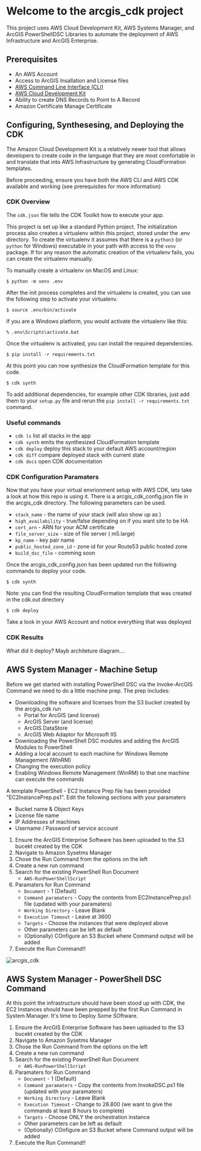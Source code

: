 
# Welcome to the arcgis_cdk project

This project uses AWS Cloud Development Kit, AWS Systems Manager, and ArcGIS PowerShellDSC Libraries to automate the deployment of AWS Infrastructure and ArcGIS Enterprise.

## Prerequisites

* An AWS Account
* Access to ArcGIS Insallation and License files
* [AWS Command Line Interface (CLI)](https://docs.aws.amazon.com/cli/latest/userguide/install-cliv2.html)
* [AWS Cloud Development Kit](https://docs.aws.amazon.com/cdk/latest/guide/getting_started.html)
* Ability to create DNS Records to Point to A Record
* Amazon Certificate Manage Certificate

## Configuring, Synthesesing, and Deploying the CDK

The Amazon Cloud Development Kit is a relatively newer tool that allows developers to create code in the language that they are most comfortable in and translate that into AWS Infrastructure by generating CloudFormation templates.  

Before proceeding, ensure you have both the AWS CLI and AWS CDK available and working (see prerequisites for more information)

### CDK Overview

The `cdk.json` file tells the CDK Toolkit how to execute your app.

This project is set up like a standard Python project.  The initialization
process also creates a virtualenv within this project, stored under the .env
directory.  To create the virtualenv it assumes that there is a `python3`
(or `python` for Windows) executable in your path with access to the `venv`
package. If for any reason the automatic creation of the virtualenv fails,
you can create the virtualenv manually.

To manually create a virtualenv on MacOS and Linux:

```
$ python -m venv .env
```

After the init process completes and the virtualenv is created, you can use the following
step to activate your virtualenv.

```
$ source .env/bin/activate
```

If you are a Windows platform, you would activate the virtualenv like this:

```
% .env\Scripts\activate.bat
```

Once the virtualenv is activated, you can install the required dependencies.

```
$ pip install -r requirements.txt
```

At this point you can now synthesize the CloudFormation template for this code.

```
$ cdk synth
```

To add additional dependencies, for example other CDK libraries, just add
them to your `setup.py` file and rerun the `pip install -r requirements.txt`
command.

### Useful commands

 * `cdk ls`          list all stacks in the app
 * `cdk synth`       emits the synthesized CloudFormation template
 * `cdk deploy`      deploy this stack to your default AWS account/region
 * `cdk diff`        compare deployed stack with current state
 * `cdk docs`        open CDK documentation


### CDK Configuration Paramaters

Now that you have your virtual envrionment setup with AWS CDK, lets take a look at how this repo is using it.  There is a arcgis_cdk_config.json file in the arcgis_cdk directory.  The following parameters can be used.

* `stack_name` - the name of your stack (will also show up as )
* `high_availability` - true/false depending on if you want site to be HA
* `cert_arn` - ARN for your ACM certificate
* `file_server_size` - size of file server ( m5.large)
* `kp_name` - key pair name
* `public_hosted_zone_id` - zone id for your Route53 public hosted zone
* `build_dsc_file` - comming soon

Once the arcgis_cdk_config.json has been updated run the following commands to deploy your code.

```
$ cdk synth
```
Note: you can find the resulting CloudFormation template that was created in the cdk.out directory

```
$ cdk deploy
```
Take a look in your AWS Account and notice everything that was deployed

### CDK Results

What did it deploy? Mayb architeture diagram....

## AWS System Manager - Machine Setup

Before we get started with installing PowerShell DSC via the Invoke-ArcGIS Command we need to do a little machine prep.  The prep includes:

* Downloading the software and licenses from the S3 bucket created by the arcgis_cdk run
    - Portal for ArcGIS (and license)
    - ArcGIS Server (and license)
    - ArcGIS DataStore
    - ArcGIS Web Adaptor for Microsoft IIS
* Downloading the PowerShell DSC modules and adding the ArcGIS Modules to PowerShell
* Adding a local account to each machine for Windows Remote Management (WInRM)
* Changing the execution policy
* Enabling Windows Remote Management (WinRM) to that one machine can execute the commands

A template PowerShell - EC2 Instance Prep file has been provided "EC2InstancePrep.ps1".  Edit the following sections with your paramaters
* Bucket name & Object Keys
* License file name
* IP Addresses of machines
* Username / Password of service account

1. Ensure the ArcGIS Enterprise Software has been uploaded to the S3 bucekt created by the CDK
2. Navigate to Amazon Sysetms Manager
3. Chose the Run Command from the options on the left
4. Create a new run command
5. Search for the existing PowerShell Run Document
    * `AWS-RunPowerShellScript`
6. Paramaters for Run Command
    * `Document` - 1 (Default)
    * `Command paramaters` - Copy the contents from EC2InstancePrep.ps1 file (updated with your paramaters)
    * `Working Directory` - Leave Blank
    * `Execution Timeout` - Leave at 3600
    * `Targets` - Choose the instances that were deployed above
    * Other parameters can be left as default
    * (Optionally) COnfigure an S3 Bucket where Command output will be added
7. Execute the Run Command!!

![arcgis_cdk](https://github.com/jturco/arcgis_cdk/blob/main/images/arcgis_cdk_instance_prep.png)

## AWS System Manager - PowerShell DSC Command

At this point the infrastructure should have been stood up with CDK, the EC2 Instances should have been prepped by the first Run Command in System Manager.  It's time to Deploy Some SOftware.

1. Ensure the ArcGIS Enterprise Software has been uploaded to the S3 bucekt created by the CDK
2. Navigate to Amazon Sysetms Manager
3. Chose the Run Command from the options on the left
4. Create a new run command
5. Search for the existing PowerShell Run Document
    * `AWS-RunPowerShellScript`
6. Paramaters for Run Command
    * `Document` - 1 (Default)
    * `Command paramaters` - Copy the contents from InvokeDSC.ps1 file (updated with your paramaters)
    * `Working Directory` - Leave Blank
    * `Execution Timeout` - Change to 28.800 (we want to give the commands at least 8 hours to complete)
    * `Targets` - Choose ONLY the orchestration instance
    * Other parameters can be left as default
    * (Optionally) COnfigure an S3 Bucket where Command output will be added
7. Execute the Run Command!!